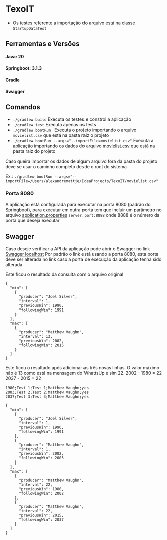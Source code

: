# TexoIT

* Os testes referente a importação do arquivo está na classe ```StartupDataTest```

## Ferramentas e Versões
#### Java: 20
#### Springboot: 3.1.3
#### Gradle
#### Swagger

## Comandos
* ```./gradlew build``` Executa os testes e constroi a aplicação
* ```./gradlew test``` Executa apenas os tests
* ```./gradlew bootRun ``` Executa o projeto importando o arquivo ```movielist.csv``` que está na pasta raiz o projeto
* ```./gradlew bootRun --args="--importFile=movielist.csv"``` Executa a aplicação importando os dados do arquivo [movielist.csv](movielist.csv) que está na pasta raiz do projeto 

Caso queira importar os dados de algum arquivo fora da pasta do projeto deve se usar o caminho completo desde o root do sistema

Ex.: ```./gradlew bootRun --args="--importFile=/Users/alexandremattje/IdeaProjects/TexoIT/movielist.csv"```

### Porta 8080
A aplicação está configurada para executar na porta 8080 (padrão do Springboot), para executar em outra porta tem que incluir um parâmetro no arquivo [application.properties](/src/main/resources/application.properties)
```server.port:8888``` onde 8888 é o número da porta que deseja executar

## Swagger
Caso deseje verificar a API da aplicação pode abrir o Swagger no link [Swagger localhost](http://localhost:8080/swagger-ui/index.html)
Por padrão o link está usando a porta 8080, esta porta deve ser alterada no link caso a porta de execução da aplicação tenha sido alterada

Este ficou o resultado da consulta com o arquivo original
```
{
  "min": [
    {
      "producer": "Joel Silver",
      "interval": 1,
      "previousWin": 1990,
      "followingWin": 1991
    }
  ],
  "max": [
    {
      "producer": "Matthew Vaughn",
      "interval": 13,
      "previousWin": 2002,
      "followingWin": 2015
    }
  ]
}
```

Este ficou o resultado após adicionar as três novas linhas.
O valor máximo não é 13 como está na mensagem do WhattsUp e sim 22.
2002 - 1980 = 22
2037 - 2015 = 22
```
1980;Test 1;Test 1;Matthew Vaughn;yes
2003;Test 2;Test 2;Matthew Vaughn;yes
2037;Test 3;Test 3;Matthew Vaughn;yes
```
```
{
  "min": [
    {
      "producer": "Joel Silver",
      "interval": 1,
      "previousWin": 1990,
      "followingWin": 1991
    },
    {
      "producer": "Matthew Vaughn",
      "interval": 1,
      "previousWin": 2002,
      "followingWin": 2003
    }
  ],
  "max": [
    {
      "producer": "Matthew Vaughn",
      "interval": 22,
      "previousWin": 1980,
      "followingWin": 2002
    },
    {
      "producer": "Matthew Vaughn",
      "interval": 22,
      "previousWin": 2015,
      "followingWin": 2037
    }
  ]
}
```